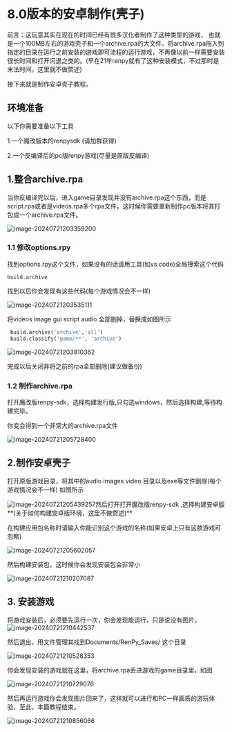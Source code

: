 # 8.0版本的安卓制作(壳子)

前言：这玩意其实在现在的时间已经有很多汉化者制作了这种类型的游戏，
也就是一个100MB左右的游戏壳子和一个archive.rpa的大文件。将archive.rpa拖入到指定的目录在运行之前安装的游戏即可流程的运行游戏，不再像以前一样需要安装很长时间和打开闪退之类的。(早在21年renpy就有了这种安装模式，不过那时是末法时间，这里就不做赘述)

接下来就是制作安卓壳子教程。

## 环境准备

以下你需要准备以下工具

1.一个魔改版本的renpysdk (请加群获得)

2.一个反编译后的pc版renpy游戏(尽量是原版反编译)



## 1.整合archive.rpa

当你反编译完以后，进入game目录发现并没有archive.rpa这个东西，而是script.rpa或者是videos.rpa多个rpa文件，这时候你需要重新制作pc版本将其打包成一个archive.rpa文件。

![image-20240721203359200](C:\Users\su\AppData\Roaming\Typora\typora-user-images\image-20240721203359200.png)

### 1.1 修改options.rpy

找到options.rpy这个文件，如果没有的话请用工具(如vs code)全局搜索这个代码

```
build.archive
```

找到以后你会发现有这些代码(每个游戏情况会不一样)

![image-20240721203535111](C:\Users\su\AppData\Roaming\Typora\typora-user-images\image-20240721203535111.png)

将videos image gui script audio 全部删掉，替换成如图所示

```python
 build.archive('archive','all')
 build.classify('game/**', 'archive')
```



![image-20240721203810362](C:\Users\su\AppData\Roaming\Typora\typora-user-images\image-20240721203810362.png)

完成以后关闭并将之前的rpa全部删除(建议做备份)

### 1.2 制作archive.rpa

打开魔改版renpy-sdk，选择构建发行版,只勾选windows，然后选择构建,等待构建完毕。

你变会得到一个非常大的archive.rpa文件

![image-20240721205728400](C:\Users\su\AppData\Roaming\Typora\typora-user-images\image-20240721205728400.png)

## 2.制作安卓壳子

打开原版游戏目录，将其中的audio  images video 目录以及exe等文件删除(每个游戏情况会不一样) 如图所示

![image-20240721205439257](C:\Users\su\AppData\Roaming\Typora\typora-user-images\image-20240721205439257.png)然后打开打开魔改版renpy-sdk ,选择构建安卓版**(关于如何构建安卓版环境，这里不做赘述)**

在构建应用包名称时请输入你能识别这个游戏的名称(如果安卓上只有这款游戏可忽略)

![image-20240721205602057](C:\Users\su\AppData\Roaming\Typora\typora-user-images\image-20240721205602057.png)

然后构建安装包，这时候你会发现安装包会非常小

![image-20240721210207087](C:\Users\su\AppData\Roaming\Typora\typora-user-images\image-20240721210207087.png)

## 3. 安装游戏

将游戏安装后，必须要先运行一次，你会发现能运行，只是说没有图片。![image-20240721210442537](C:\Users\su\AppData\Roaming\Typora\typora-user-images\image-20240721210442537.png)



然后退出，用文件管理其找到Documents/RenPy_Saves/ 这个目录

![image-20240721210528353](C:\Users\su\AppData\Roaming\Typora\typora-user-images\image-20240721210528353.png)

你会发现安装的游戏就在这里，将archive.rpa丢进游戏的game目录里，如图

![image-20240721210729076](C:\Users\su\AppData\Roaming\Typora\typora-user-images\image-20240721210729076.png)

然后再运行游戏你会发现图片回来了，这样就可以进行和PC一样画质的游玩体验，至此，本篇教程结束。

![image-20240721210856066](C:\Users\su\AppData\Roaming\Typora\typora-user-images\image-20240721210856066.png)